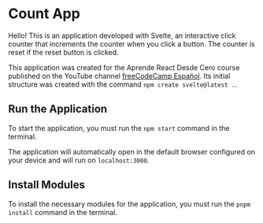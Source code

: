 # Count App

Hello! This is an application developed with Svelte, an interactive click counter that increments the counter when you click a button. The counter is reset if the reset button is clicked.

This application was created for the Aprende React Desde Cero course published on the YouTube channel [freeCodeCamp Español](https://www.youtube.com/freecodecampespanol). Its initial structure was created with the command `npm create svelte@latest .`.

## Run the Application
To start the application, you must run the `npm start` command in the terminal.

The application will automatically open in the default browser configured on your device and will run on `localhost:3000`.

## Install Modules
To install the necessary modules for the application, you must run the `pnpm install` command in the terminal.
